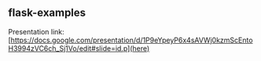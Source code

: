 flask-examples
--------------
Presentation link: [https://docs.google.com/presentation/d/1P9eYpeyP6x4sAVWj0kzmScEntoH3994zVC6ch_Sj1Vo/edit#slide=id.p](here)

